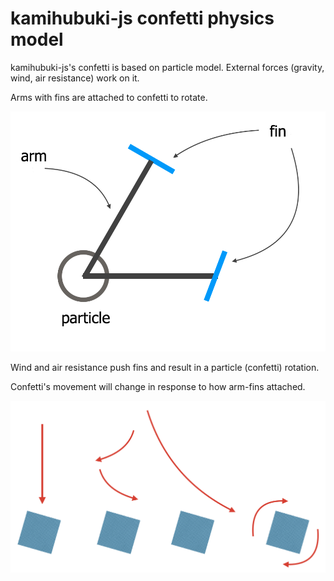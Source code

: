# kamihubuki-js confetti physics model

kamihubuki-js's confetti is based on particle model. External forces (gravity, wind, air resistance) work on it.

Arms with fins are attached to confetti to rotate.

![Confetti's physics model](./physics-model.png)

Wind and air resistance push fins and result in a particle (confetti) rotation.

Confetti's movement will change in response to how arm-fins attached.

![Various movement](./confetti-variation.png)
